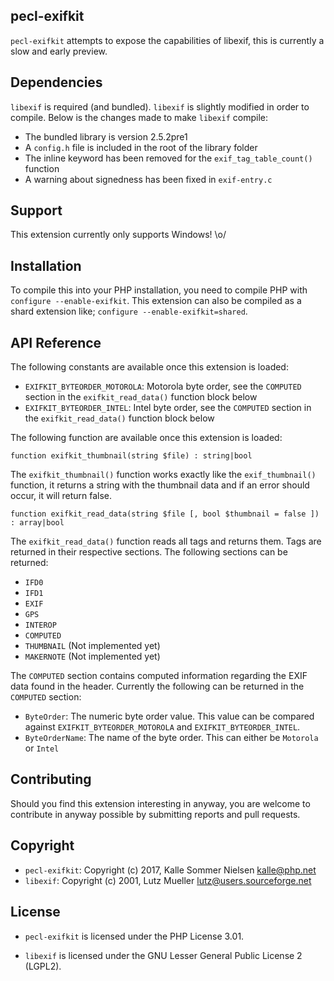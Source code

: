 ## pecl-exifkit

`pecl-exifkit` attempts to expose the capabilities of libexif, this is currently a slow and early preview.

## Dependencies

`libexif` is required (and bundled). `libexif` is slightly modified in order to compile. Below is the changes made to make `libexif` compile:

 * The bundled library is version 2.5.2pre1
 * A `config.h` file is included in the root of the library folder
 * The inline keyword has been removed for the `exif_tag_table_count()` function
 * A warning about signedness has been fixed in `exif-entry.c`

## Support

This extension currently only supports Windows! \o/

## Installation

To compile this into your PHP installation, you need to compile PHP with `configure --enable-exifkit`. This extension can also be compiled as a shard extension like; `configure --enable-exifkit=shared`.

## API Reference

The following constants are available once this extension is loaded:

 * `EXIFKIT_BYTEORDER_MOTOROLA`: Motorola byte order, see the `COMPUTED` section in the `exifkit_read_data()` function block below
 * `EXIFKIT_BYTEORDER_INTEL`: Intel byte order, see the `COMPUTED` section in the `exifkit_read_data()` function block below

The following function are available once this extension is loaded:

```
function exifkit_thumbnail(string $file) : string|bool
```

The `exifkit_thumbnail()` function works exactly like the `exif_thumbnail()` function, it returns a string with the thumbnail data and if an error should occur, it will return false. 

```
function exifkit_read_data(string $file [, bool $thumbnail = false ]) : array|bool
```

The `exifkit_read_data()` function reads all tags and returns them. Tags are returned in their respective sections. The following sections can be returned:

 * `IFD0`
 * `IFD1`
 * `EXIF`
 * `GPS`
 * `INTEROP`
 * `COMPUTED`
 * `THUMBNAIL` (Not implemented yet)
 * `MAKERNOTE` (Not implemented yet)

 The `COMPUTED` section contains computed information regarding the EXIF data found in the header. Currently the following can be returned in the `COMPUTED` section:

 * `ByteOrder`: The numeric byte order value. This value can be compared against `EXIFKIT_BYTEORDER_MOTOROLA` and `EXIFKIT_BYTEORDER_INTEL`.
 * `ByteOrderName`: The name of the byte order. This can either be `Motorola` or `Intel`

## Contributing

Should you find this extension interesting in anyway, you are welcome to contribute in anyway possible by submitting reports and pull requests.

## Copyright

 * `pecl-exifkit`: Copyright (c) 2017, Kalle Sommer Nielsen <kalle@php.net>
 * `libexif`: Copyright (c) 2001, Lutz Mueller <lutz@users.sourceforge.net>

## License

 * `pecl-exifkit` is licensed under the PHP License 3.01.

 * `libexif` is licensed under the GNU Lesser General Public License 2 (LGPL2).
